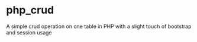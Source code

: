 # php_crud
A simple crud operation on one table in PHP with a slight touch of bootstrap and session usage
